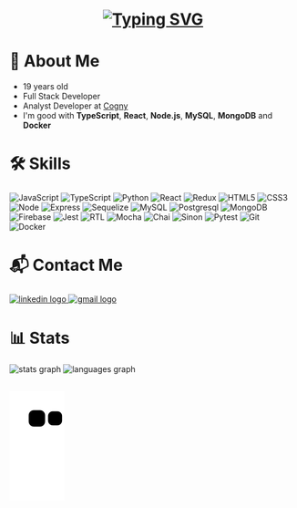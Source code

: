 ###

<h1 align="center">
<a href="https://git.io/typing-svg"><img src="https://readme-typing-svg.herokuapp.com?font=Fira+Code&size=30&pause=1000&color=6e71db&width=435&lines=Hi+there!+I+am+Rafael!" alt="Typing SVG" /></a>
</h1>

###

<h1 align="left">💾 About Me</h1>

- 19 years old
- Full Stack Developer
- Analyst Developer at [Cogny](https://www.linkedin.com/company/cogny/)
- I'm good with **TypeScript**, **React**, **Node.js**, **MySQL**, **MongoDB** and **Docker**

###

<h1 align="left">🛠️ Skills</h1>

###

![JavaScript](https://img.shields.io/badge/javascript-%23323330.svg?style=for-the-badge&logo=javascript&logoColor=%23F7DF1E)
![TypeScript](https://img.shields.io/badge/typescript-%23007ACC.svg?style=for-the-badge&logo=typescript&logoColor=white)
![Python](https://img.shields.io/badge/Python-black?style=for-the-badge&logo=python&logoColor=blue)
![React](https://img.shields.io/badge/react-%2320232a.svg?style=for-the-badge&logo=react&logoColor=%2361DAFB) 
![Redux](https://img.shields.io/badge/redux-%23593d88.svg?style=for-the-badge&logo=redux&logoColor=white) 
![HTML5](https://img.shields.io/badge/html5-%23E34F26.svg?style=for-the-badge&logo=html5&logoColor=white) 
![CSS3](https://img.shields.io/badge/css3-%231572B6.svg?style=for-the-badge&logo=css3&logoColor=white)
![Node](https://img.shields.io/badge/Node.js-339933?style=for-the-badge&logo=nodedotjs&logoColor=white)
![Express](https://img.shields.io/badge/Express.js-000000?style=for-the-badge&logo=express&logoColor=white)
![Sequelize](https://img.shields.io/badge/Sequelize-black?style=for-the-badge&logo=Sequelize&logoColor=blue)
![MySQL](https://img.shields.io/badge/MySQL-005C84?style=for-the-badge&logo=mysql&logoColor=white)
![Postgresql](https://img.shields.io/badge/PostgreSQL-316192?style=for-the-badge&logo=postgresql&logoColor=white)
![MongoDB](https://img.shields.io/badge/MongoDB-339933?style=for-the-badge&logo=mongodb&logoColor=white) 
![Firebase](https://img.shields.io/badge/firebase-black?style=for-the-badge&logo=firebase&logoColor=orange)
![Jest](https://img.shields.io/badge/Jest-C21325?style=for-the-badge&logo=jest&logoColor=white)
![RTL](https://img.shields.io/badge/testing%20library-323330?style=for-the-badge&logo=testing-library&logoColor=red)
![Mocha](https://img.shields.io/badge/Mocha-8D6748?style=for-the-badge&logo=Mocha&logoColor=white)
![Chai](https://img.shields.io/badge/chai-A30701?style=for-the-badge&logo=chai&logoColor=white)
![Sinon](https://img.shields.io/badge/sinon.js-323330?style=for-the-badge&logo=sinon)
![Pytest](https://img.shields.io/badge/pytest-%23323330.svg?style=for-the-badge&logo=pytest&logoColor=%23F7DF1E)
![Git](https://img.shields.io/badge/GIT-E44C30?style=for-the-badge&logo=git&logoColor=white) 
![Docker](https://img.shields.io/badge/docker-%23007ACC.svg?style=for-the-badge&logo=docker&logoColor=white)

###
<h1 align="left">📬 Contact Me</h1>

###
<div align="left">
  <a href="https://www.linkedin.com/in/rafaelmoraes03/" target="_blank">
    <img src="https://raw.githubusercontent.com/maurodesouza/profile-readme-generator/master/src/assets/icons/social/linkedin/default.svg" width="62" height="50" alt="linkedin logo"  />
  </a>
  <a href="mailto:rafaelsm003@gmail.com" target="_blank">
    <img src="https://raw.githubusercontent.com/maurodesouza/profile-readme-generator/master/src/assets/icons/social/gmail/default.svg" width="62" height="50" alt="gmail logo"  />
  </a>
</div>

###

<h1 align="left">📊 Stats</h1>

<div align="left">
  
 <img src="https://github-readme-stats-git-masterrstaa-rickstaa.vercel.app/api?username=rafaelmoraes003&show_icons=true&theme=react&include_all_commits=true&count_private=true" height="160" alt="stats graph"/>
  
 <img src="https://github-readme-stats-git-masterrstaa-rickstaa.vercel.app/api/top-langs/?username=rafaelmoraes003&layout=compact&langs_count=6&theme=react" height="160" alt="languages graph"/>
  
</div>

###
###

##  
![Snake animation](https://github.com/rafaelmoraes003/rafaelmoraes003/blob/output/github-contribution-grid-snake.svg)
